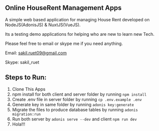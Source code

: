 ## Online HouseRent Management Apps
A simple web based application for managing House Rent developed on NodeJS(AdonisJS) & NuxtJS(VueJS).

Its a testing demo applications for helping who are new to learn new Tech.

Please feel free to email or skype me if you need anything.

Email: sakil.ruet09@gmail.com

Skype: sakil_ruet

## Steps to Run:

1. Clone This Apps
2. npm install for both client and server folder by running `npm install`
3. Create .env file in server folder by running `cp .env.example .env`
4. Generate key in same folder by running  `adonis key:generate`
5. Migrate the files to produce database tables by running `adonis migration:run`
6. Run both server by `adonis serve --dev`  and client  `npm run dev`
7. Hola!!!